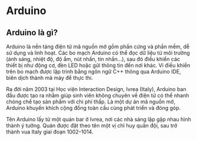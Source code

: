 # Arduino

## Arduino là gì?

Arduino là nền tảng điện tử mã nguồn mở gồm phần cứng và phần mềm, dễ sử dụng và linh hoạt. Các bo mạch Arduino có thể đọc dữ liệu từ môi trường (ánh sáng, nhiệt độ, độ ẩm, nút nhấn, tin nhắn…), sau đó điều khiển các thiết bị như động cơ, đèn LED hoặc gửi thông tin đến nơi khác. Vi điều khiển trên bo mạch được lập trình bằng ngôn ngữ C++ thông qua Arduino IDE, biên dịch thành mã máy để thực thi.

Ra đời năm 2003 tại Học viện Interaction Design, Ivrea (Italy), Arduino ban đầu được tạo ra nhằm giúp sinh viên không chuyên về điện tử có thể nhanh chóng chế tạo sản phẩm với chi phí thấp. Là một dự án mã nguồn mở, Arduino khuyến khích cộng đồng toàn cầu cùng phát triển và đóng góp.

Tên Arduino lấy từ một quán bar ở Ivrea, nơi các nhà sáng lập gặp nhau hình thành ý tưởng. Quán được đặt theo tên một vị chỉ huy quân đội, sau trở thành vua Italy giai đoạn 1002–1014.
